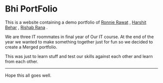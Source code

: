 # Bhi PortFolio




This is a website containing a demo portfolio of [Ronnie Rawat](https://github.com/ronny8877) ,
[Harshit Behar](https://github.com/harshitbehar) , 
[Rishab Rana](https://github.com/Rishab-Rana) .



We are three IT roommates in final year of Our IT course. At the end of the year we wanted to make something together just for fun so we decided to create a Merged portfolio.

This was just to learn stuff and test our skills against each other and learn from each other.


---
Hope this all goes well.
